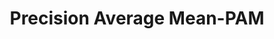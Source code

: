 ---
title: "Precision Average Mean-PAM"

categories: ['']

tags: ['Precision', 'Average', 'Mean', 'PAM']

arabic: ['متوسط الدقة']

publishers: ['المعالجة اﻵلية للنصوص العربية']

types: "word"

slug: ""
---